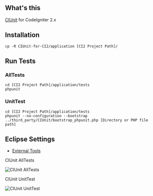 ## What's this
[CIUnit](https://bitbucket.org/rafsoaken/ciunit) for CodeIgniter 2.x

## Installation
	cp -R CIUnit-for-CI2/application [CI2 Project Path]/

## Run Tests
### AllTests
	cd [CI2 Project Path]/application/tests
	phpunit

### UnitTest
	cd [CI2 Project Path]/application/tests
	phpunit --no-configuration --bootstrap ../third_party/CIUnit/bootstrap_phpunit.php [Directory or PHP file path]

## Eclipse Settings
* [External Tools](http://fukata.org/2011/06/19/codeigniter2-tips-ciunit-for-ci2-on-eclipse/)

CIUnit AllTests

![CIUnit AllTests](http://farm3.static.flickr.com/2589/5847466967_be828bd800.jpg)

CIUnit UnitTest

![CIUnit UnitTest](http://farm4.static.flickr.com/3452/5848025028_d5ce7618cf.jpg)
